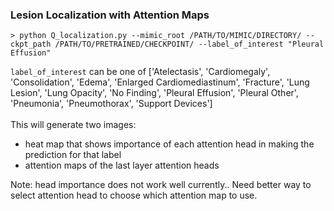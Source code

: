 ### Lesion Localization with Attention Maps
```
> python Q_localization.py --mimic_root /PATH/TO/MIMIC/DIRECTORY/ --ckpt_path /PATH/TO/PRETRAINED/CHECKPOINT/ --label_of_interest "Pleural Effusion"
```
`label_of_interest` can be one of ['Atelectasis',
                                 'Cardiomegaly',
                                 'Consolidation',
                                 'Edema',
                                 'Enlarged Cardiomediastinum',
                                 'Fracture',
                                 'Lung Lesion',
                                 'Lung Opacity',
                                 'No Finding',
                                 'Pleural Effusion',
                                 'Pleural Other',
                                 'Pneumonia',
                                 'Pneumothorax',
                                 'Support Devices']
<br><br>
This will generate two images:
* heat map that shows importance of each attention head in making the prediction for that label
* attention maps of the last layer attention heads

Note: head importance does not work well currently.. Need better way to select attention head to choose which attention map to use.